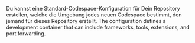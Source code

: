 Du kannst eine Standard-Codespace-Konfiguration für Dein Repository erstellen, welche die Umgebung jedes neuen Codespace bestimmt, den jemand für dieses Repository erstellt. The configuration defines a development container that can include frameworks, tools, extensions, and port forwarding. 
